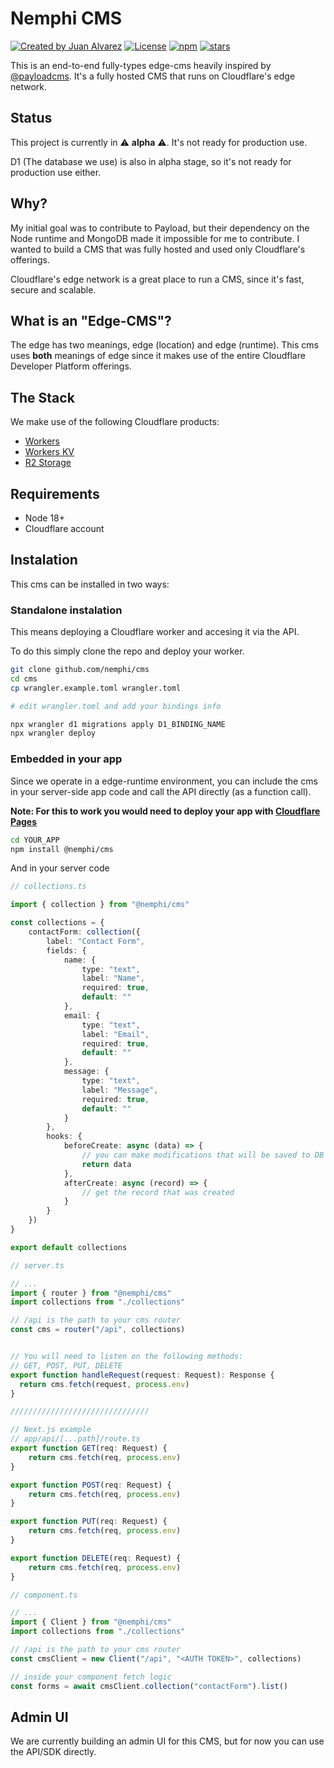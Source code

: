 # Nemphi CMS

<a href="https://twitter.com/shixzie" rel="nofollow"><img src="https://img.shields.io/badge/created%20by-@shixzie-4BBAAB.svg" alt="Created by Juan Alvarez"></a>
<a href="https://opensource.org/licenses/MIT" rel="nofollow"><img src="https://img.shields.io/github/license/nemphi/cms" alt="License"></a>
<a href="https://www.npmjs.com/package/@nemphi/cms" rel="nofollow"><img src="https://img.shields.io/npm/dw/@nemphi/cms.svg" alt="npm"></a>
<a href="https://www.npmjs.com/package/@nemphi/cms" rel="nofollow"><img src="https://img.shields.io/github/stars/nemphi/cms" alt="stars"></a>

This is an end-to-end fully-types edge-cms heavily inspired by [@payloadcms](https://github.com/payloadcms/payload). It's a fully hosted CMS that runs on Cloudflare's edge network.

## Status

This project is currently in ⚠️ **alpha** ⚠️. It's not ready for production use.

D1 (The database we use) is also in alpha stage, so it's not ready for production use either.

## Why?

My initial goal was to contribute to Payload, but their dependency on the Node runtime and MongoDB made it impossible for me to contribute. I wanted to build a CMS that was fully hosted and used only Cloudflare's offerings.

Cloudflare's edge network is a great place to run a CMS, since it's fast, secure and scalable.

## What is an "Edge-CMS"?

The edge has two meanings, edge (location) and edge (runtime). This cms uses **both** meanings of edge since it makes use of the entire Cloudflare Developer Platform offerings.

## The Stack

We make use of the following Cloudflare products:

* [Workers](https://www.cloudflare.com/products/workers/)
* [Workers KV](https://www.cloudflare.com/products/workers-kv/)
* [R2 Storage](https://www.cloudflare.com/products/r2/)

## Requirements

* Node 18+
* Cloudflare account

## Instalation

This cms can be installed in two ways:

### Standalone instalation

This means deploying a Cloudflare worker and accesing it via the API.

To do this simply clone the repo and deploy your worker.

```bash
git clone github.com/nemphi/cms
cd cms
cp wrangler.example.toml wrangler.toml

# edit wrangler.toml and add your bindings info

npx wrangler d1 migrations apply D1_BINDING_NAME
npx wrangler deploy
```

### Embedded in your app

Since we operate in a edge-runtime environment, you can include the cms in your server-side app code and call the API directly (as a function call).

**Note: For this to work you would need to deploy your app with [Cloudflare Pages](https://pages.cloudflare.com/)**

```bash
cd YOUR_APP
npm install @nemphi/cms
```

And in your server code

```ts
// collections.ts

import { collection } from "@nemphi/cms"

const collections = {
    contactForm: collection({
        label: "Contact Form",
        fields: {
            name: {
                type: "text",
                label: "Name",
                required: true,
                default: ""
            },
            email: {
                type: "text",
                label: "Email",
                required: true,
                default: ""
            },
            message: {
                type: "text",
                label: "Message",
                required: true,
                default: ""
            }
        },
        hooks: {
            beforeCreate: async (data) => {
                // you can make modifications that will be saved to DB
                return data
            },
            afterCreate: async (record) => {
                // get the record that was created
            }
        }
    })
}

export default collections
```

```ts
// server.ts

// ...
import { router } from "@nemphi/cms"
import collections from "./collections"

// /api is the path to your cms router
const cms = router("/api", collections)


// You will need to listen on the following methods:
// GET, POST, PUT, DELETE
export function handleRequest(request: Request): Response {
  return cms.fetch(request, process.env)
}

///////////////////////////////

// Next.js example
// app/api/[...path]/route.ts
export function GET(req: Request) {
    return cms.fetch(req, process.env)
}

export function POST(req: Request) {
    return cms.fetch(req, process.env)
}

export function PUT(req: Request) {
    return cms.fetch(req, process.env)
}

export function DELETE(req: Request) {
    return cms.fetch(req, process.env)
}
```

```ts
// component.ts

// ...
import { Client } from "@nemphi/cms"
import collections from "./collections"

// /api is the path to your cms router
const cmsClient = new Client("/api", "<AUTH TOKEN>", collections)

// inside your component fetch logic
const forms = await cmsClient.collection("contactForm").list()
```

## Admin UI

We are currently building an admin UI for this CMS, but for now you can use the API/SDK directly.

